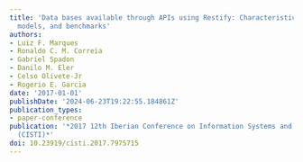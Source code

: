 ```yaml
---
title: 'Data bases available through APIs using Restify: Characteristics, programming
  models, and benchmarks'
authors:
- Luiz F. Marques
- Ronaldo C. M. Correia
- Gabriel Spadon
- Danilo M. Eler
- Celso Olivete-Jr
- Rogerio E. Garcia
date: '2017-01-01'
publishDate: '2024-06-23T19:22:55.184861Z'
publication_types:
- paper-conference
publication: '*2017 12th Iberian Conference on Information Systems and Technologies
  (CISTI)*'
doi: 10.23919/cisti.2017.7975715
---
```


